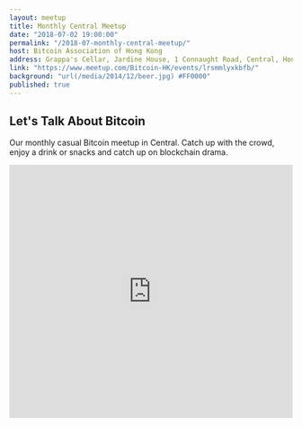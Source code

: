 ```yaml
---
layout: meetup
title: Monthly Central Meetup
date: "2018-07-02 19:00:00"
permalink: "/2018-07-monthly-central-meetup/"
host: Bitcoin Association of Hong Kong
address: Grappa's Cellar, Jardine House, 1 Connaught Road, Central, Hong Kong
link: "https://www.meetup.com/Bitcoin-HK/events/lrsmmlyxkbfb/"
background: "url(/media/2014/12/beer.jpg) #FF0000"
published: true
---
```


## Let's Talk About Bitcoin

Our monthly casual Bitcoin meetup in Central. Catch up with the crowd, enjoy a drink or snacks and catch up on blockchain drama.

<iframe src="https://www.google.com/maps/embed?pb=!1m18!1m12!1m3!1d3691.8672653007984!2d114.15697035106373!3d22.283017349079806!2m3!1f0!2f0!3f0!3m2!1i1024!2i768!4f13.1!3m3!1m2!1s0x3404006386e51539%3A0xb73d9832bf547093!2zR3JhcHBhJ3MgQ2VsbGFyIOatjOafj-e1suaEj-Wkp-WIqemkkOW7sw!5e0!3m2!1sen!2sus!4v1484392008275" width="100%" height="450" frameborder="0" style="border:0" allowfullscreen></iframe>
